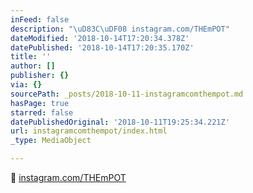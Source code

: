 ```yaml
---
inFeed: false
description: "\uD83C\uDF08 instagram.com/THEmPOT"
dateModified: '2018-10-14T17:20:34.378Z'
datePublished: '2018-10-14T17:20:35.170Z'
title: ''
author: []
publisher: {}
via: {}
sourcePath: _posts/2018-10-11-instagramcomthempot.md
hasPage: true
starred: false
datePublishedOriginal: '2018-10-11T19:25:34.221Z'
url: instagramcomthempot/index.html
_type: MediaObject

---
```

🌈 [instagram.com/THEmPOT][0]

[0]: http://instagram.com/THEmPOT "THEmPOT"
